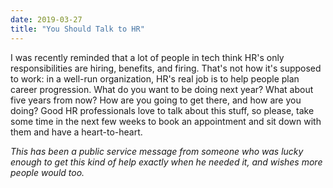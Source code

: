 ```yaml
---
date: 2019-03-27
title: "You Should Talk to HR"
---
```


I was recently reminded that a lot of people in tech think HR's only responsibilities are hiring, benefits, and firing.
That's not how it's supposed to work:
in a well-run organization,
HR's real job is to help people plan career progression.
What do you want to be doing next year?
What about five years from now?
How are you going to get there,
and how are you doing?
Good HR professionals love to talk about this stuff,
so please,
take some time in the next few weeks to book an appointment and sit down with them and have a heart-to-heart.

*This has been a public service message
from someone who was lucky enough to get this kind of help exactly when he needed it,
and wishes more people would too.*
